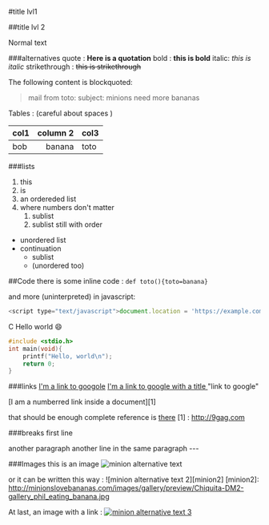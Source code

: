 #title lvl1

##title lvl 2

Normal text
<!--comment-->
###alternatives 
quote : __Here is a quotation__
bold : **this is bold**
italic: *this is italic*
strikethrough : ~~this is strikethrough~~

The following content is blockquoted: 
>mail from toto:
>subject: minions need more bananas

Tables : (careful about spaces ) 
<!-- and : for alignment -->

 col1 | column 2 | col3
--- | ---:| ---| 
 bob | banana | toto


###lists
1. this
2. is
5. an ordereded list
3. where numbers don't matter
 	1. sublist 
 	2. sublist still with order

+ unordered list
+ continuation
	+ sublist
	+ (unordered too)

##Code
there is some inline code : `def toto(){toto=banana}`

and more (uninterpreted) in javascript: 
```javascript
<script type="text/javascript">document.location = 'https://example.com/?q=markdown+cheat+sheet';</script>
```

C Hello world :smile:
```c
#include <stdio.h>
int main(void){
	printf("Hello, world\n");
	return 0;
}
```

###links
[I'm a link to googole](https://www.google.com)
[I'm a link to google with a title ](https://www.google.com) "link to google"

[I am a numberred link inside a document][1]

that should be enough complete reference is [there](https://help.github.com/articles/github-flavored-markdown/)
[1] : http://9gag.com

###breaks
first line


another paragraph
another line in the same paragraph
---<!--line break -->

###Images
this is an image
![minion alternative text](http://www.hypeorlando.com/ride-for-veterans/wp-content/uploads/sites/27/2014/03/Chiquita-DM2-minion-banana-3.jpg)

or it can be written this way : ![minion alternative text 2][minion2]
[minion2]: http://minionslovebananas.com/images/gallery/preview/Chiquita-DM2-gallery_phil_eating_banana.jpg

At last, an image with a link : 
[![minion alternative text 3](http://wallpaper.pickywallpapers.com/samsung-corby/preview/despicable-me-2-banana.jpg)](http://www.google.com)

